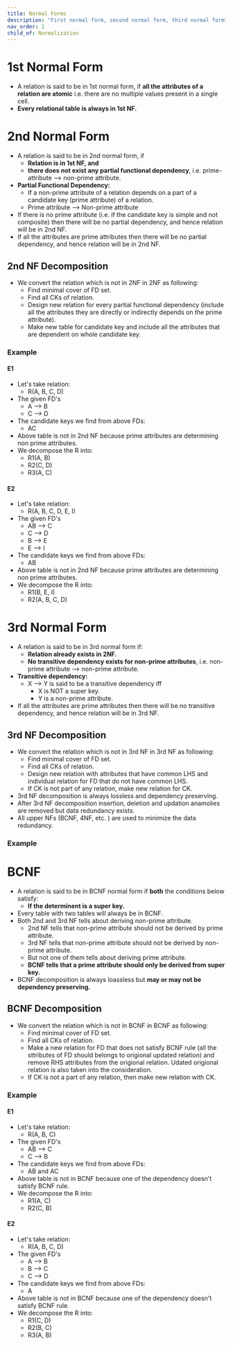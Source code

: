 ```yaml
---
title: Normal Forms
description: "First normal form, second normal form, third normal form"
nav_order: 1
child_of: Normalization
---
```


# 1st Normal Form

- A relation is said to be in 1st normal form, if **all the attributes of a relation are atomic** i.e. there are no multiple values present in a single cell.
- **Every relational table is always in 1st NF.**

# 2nd Normal Form

- A relation is said to be in 2nd normal form, if 
    - **Relation is in 1st NF, and**
    - **there does not exist any partial functional dependency**, i.e. prime-attribute --> non-prime attribute.
- **Partial Functional Dependency:**
    - If a non-prime attribute of a relation depends on a part of a candidate key (prime attribute) of a relation.
    - Prime attribute --> Non-prime attribute
- If there is no prime attribute (i.e. if the candidate key is simple and not composite) then there will be no partial dependency, and hence relation will be in 2nd NF.
- If all the attributes are prime attributes then there will be no partial dependency, and hence relation will be in 2nd NF.

## 2nd NF Decomposition

- We convert the relation which is not in 2NF in 2NF as following:
    - Find minimal cover of FD set.
    - Find all CKs of relation.
    - Design new relation for every partial functional dependency (include all the attributes they are directly or indirectly depends on the prime attribute).
    - Make new table for candidate key and include all the attributes that are dependent on whole candidate key.

### Example

#### E1

- Let's take relation:
    - R(A, B, C, D)
- The given FD's
    - A --> B
    - C --> D
- The candidate keys we find from above FDs:
    - AC
- Above table is not in 2nd NF because prime attributes are determining non prime attributes.
- We decompose the R into:
    - R1(A, B)
    - R2(C, D)
    - R3(A, C)

#### E2

- Let's take relation:
    - R(A, B, C, D, E, I)
- The given FD's
    - AB --> C
    - C --> D
    - B --> E
    - E --> I
- The candidate keys we find from above FDs:
    - AB
- Above table is not in 2nd NF because prime attributes are determining non prime attributes.
- We decompose the R into:
    - R1(B, E, I)
    - R2(A, B, C, D)

# 3rd Normal Form

- A relation is said to be in 3rd normal form if:
    - **Relation already exists in 2NF.**
    - **No transitive dependency exists for non-prime attributes**, i.e. non-prime attribute --> non-prime attribute.
- **Transitive dependency:**
    - X --> Y is said to be a transitive dependency iff
        - X is NOT a super key.
        - Y is a non-prime attribute.
- If all the attributes are prime attributes then there will be no transitive dependency, and hence relation will be in 3rd NF.

## 3rd NF Decomposition

- We convert the relation which is not in 3rd NF in 3rd NF as following:
    - Find minimal cover of FD set.
    - Find all CKs of relation.
    - Design new relation with attributes that have common LHS and individual relation for FD that do not have common LHS.
    - If CK is not part of any relation, make new relation for CK.
- 3rd NF decomposition is always lossless and dependency preserving.
- After 3rd NF decomposition insertion, deletion and updation anamolies are removed but data redundancy exists.
- All upper NFs (BCNF, 4NF, etc. ) are used to minimize the data redundancy.

### Example



# BCNF

- A relation is said to be in BCNF normal form if **both** the conditions below satisfy:
    - **If the determinent is a super key.**
- Every table with two tables will always be in BCNF.
- Both 2nd and 3rd NF tells about deriving non-prime attribute.
    - 2nd NF tells that non-prime attribute should not be derived by prime attribute.
    - 3rd NF tells that non-prime attribute should not be derived by non-prime attribute.
    - But not one of them tells about deriving prime attribute.
    - **BCNF tells that a prime attribute should only be derived from super key.**
 - BCNF decomposition is always loassless but **may or may not be dependency preserving.**

## BCNF Decomposition

- We convert the relation which is not in BCNF in BCNF as following:
    - Find minimal cover of FD set.
    - Find all CKs of relation.
    - Make a new relation for FD that does not satisfy BCNF rule (all the sttributes of FD should belongs to origional updated relation) and remove RHS attributes from the origional relation. Udated origional relation is also taken into the consideration.
    - If CK is not a part of any relation, then make new relation with CK.

### Example

#### E1

- Let's take relation:
    - R(A, B, C)
- The given FD's
    - AB --> C
    - C --> B
- The candidate keys we find from above FDs:
    - AB and AC
- Above table is not in BCNF because one of the dependency doesn't satisfy BCNF rule. 
- We decompose the R into:
    - R1(A, C)
    - R2(C, B)

#### E2

- Let's take relation:
    - R(A, B, C, D)
- The given FD's
    - A --> B
    - B --> C
    - C --> D
- The candidate keys we find from above FDs:
    - A
- Above table is not in BCNF because one of the dependency doesn't satisfy BCNF rule. 
- We decompose the R into:
    - R1(C, D)
    - R2(B, C)
    - R3(A, B)